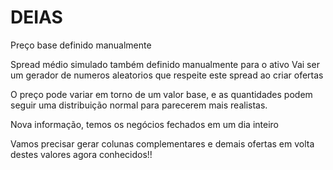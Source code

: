 # DEIAS

Preço base definido manualmente

Spread médio simulado também definido manualmente para o ativo
Vai ser um gerador de numeros aleatorios que respeite este spread ao criar ofertas

O preço pode variar em torno de um valor base, e as quantidades podem seguir uma distribuição normal para parecerem mais realistas.

Nova informação, temos os negócios fechados em um dia inteiro

Vamos precisar gerar colunas complementares e demais ofertas em volta destes valores agora conhecidos!!
